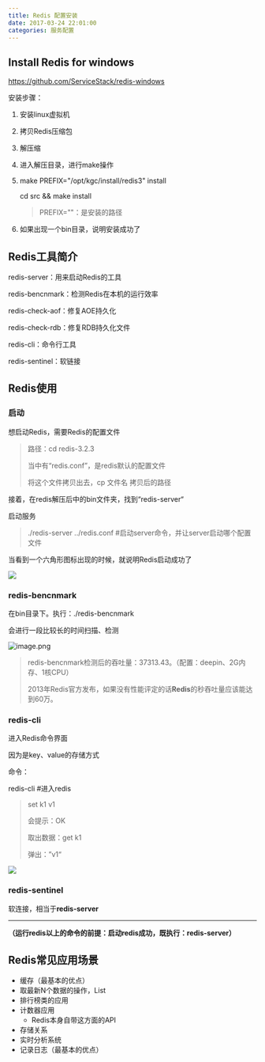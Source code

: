 ```yaml
---
title: Redis 配置安装
date: 2017-03-24 22:01:00
categories: 服务配置
---
```


## Install Redis for windows

https://github.com/ServiceStack/redis-windows



安装步骤：

1. 安装linux虚拟机

2. 拷贝Redis压缩包

3. 解压缩

4. 进入解压目录，进行make操作

5. make PREFIX="/opt/kgc/install/redis3" install

   cd src && make install

   > PREFIX=""：是安装的路径

6. 如果出现一个bin目录，说明安装成功了

## Redis工具简介

redis-server：用来启动Redis的工具

redis-bencnmark：检测Redis在本机的运行效率

redis-check-aof：修复AOE持久化

redis-check-rdb：修复RDB持久化文件

redis-cli：命令行工具

redis-sentinel：软链接



## Redis使用

### 启动

想启动Redis，需要Redis的配置文件

> 路径：cd redis-3.2.3
>
> 当中有“redis.conf”，是redis默认的配置文件
>
> 将这个文件拷贝出去，cp 文件名  拷贝后的路径

接着，在redis解压后中的bin文件夹，找到“redis-server“

启动服务

> ./redis-server  ../redis.conf      #启动server命令，并让server启动哪个配置文件

当看到一个六角形图标出现的时候，就说明Redis启动成功了

![](http://upload-images.jianshu.io/upload_images/1171873-e0742e98607cbed2.png?imageMogr2/auto-orient/strip%7CimageView2/2/w/1240)



### redis-bencnmark

在bin目录下。执行：./redis-bencnmark

会进行一段比较长的时间扫描、检测


![image.png](http://upload-images.jianshu.io/upload_images/1171873-d25045bd9595e1fc.png?imageMogr2/auto-orient/strip%7CimageView2/2/w/1240)


> redis-bencnmark检测后的吞吐量：37313.43。（配置：deepin、2G内存、1核CPU）
>
> 2013年Redis官方发布，如果没有性能评定的话**Redis**的秒吞吐量应该能达到60万。



### redis-cli

进入Redis命令界面

因为是key、value的存储方式

命令：

redis-cli  #进入redis

> set k1 v1
>
> 会提示：OK
>
> 取出数据：get k1
>
> 弹出：”v1“


![](http://upload-images.jianshu.io/upload_images/1171873-786d168690352aba.png?imageMogr2/auto-orient/strip%7CimageView2/2/w/1240)




### redis-sentinel

软连接，相当于**redis-server**



------

**（运行redis以上的命令的前提：启动redis成功，既执行：redis-server）**



## Redis常见应用场景

- 缓存（最基本的优点）
- 取最新N个数据的操作，List
- 排行榜类的应用
- 计数器应用
  - Redis本身自带这方面的API
- 存储关系
- 实时分析系统
- 记录日志（最基本的优点）































